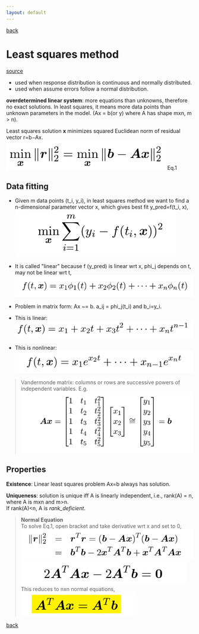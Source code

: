```yaml
---
layout: default
---
```


[back](../index.md)

# Least squares method
[source](http://heath.cs.illinois.edu/scicomp/notes/chap03.pdf)

- used when response distribution is continuous and normally distributed. 
- used when assume errors follow a normal distribution.

**overdetermined linear system**: more equations than unknowns, therefore no exact solutions.
In least squares, it means more data points than unknown parameters in the model. (Ax = b(or y)  where A has shape mxn, m > n).

Least squares solution **x** minimizes squared Euclidean norm of residual vector r=b−Ax. <br>
![lsdf1](../pics/lsdf1.png) Eq.1

## Data fitting
- Given m data points (t_i, y_i), in least squares method we want to find a n-dimensional parameter vector x, which gives best fit y_pred=f(t_i, x),<br>
![lsdf2](../pics/lsdf2.png) <br>
- It is called "linear" because f (y_pred) is linear wrt x, phi_j depends on t, may not be linear wrt t,<br>
![lsdf3](../pics/lsdf3.png) <br>
- Problem in matrix form: Ax ~= b. a_ij = phi_j(t_i) and b_i=y_i. <br>

- This is linear: <br>
![lsdf4](../pics/lsdf4.png) <br>
- This is nonlinear: <br>
![lsdf5](../pics/lsdf5.png) <br>

> Vandermonde matrix: columns or rows are successive powers of independent variables.
> E.g. ![lsdf6](../pics/lsdf6.png)

## Properties
**Existence**: Linear least squares problem Ax=b always has solution.

**Uniqueness**: solution is unique iff A is linearly independent, i.e., rank(A) = n, where A is mxn and m>n. <br>
If rank(A)<n, A is *rank_deficient*.

> **Normal Equation** <br>
> To solve Eq.1, open bracket and take derivative wrt x and set to 0, <br>
> ![lsdf7](../pics/lsdf7.png) <br>
> ![lsdf8](../pics/lsdf8.png) <br>
> This reduces to nxn normal equations, <br>
> ![lsdf9](../pics/lsdf9.png)  <br>



[back](../index.md)